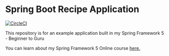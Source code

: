 # Spring Boot Recipe Application

[![CircleCI](https://circleci.com/gh/heindrichpaul/spring5-mysql-recipe-app.svg?style=svg)](https://circleci.com/gh/heindrichpaul/spring5-mysql-recipe-app)

This repository is for an example application built in my Spring Framework 5 - Beginner to Guru

You can learn about my Spring Framework 5 Online course [here.](http://courses.springframework.guru/p/spring-framework-5-begginer-to-guru/?product_id=363173)
